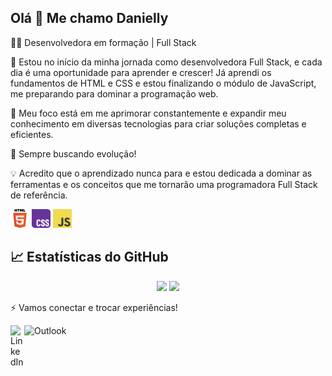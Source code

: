 ## Olá 👋 Me chamo Danielly


👩‍💻 Desenvolvedora em formação | Full Stack


🚀 Estou no início da minha jornada como desenvolvedora Full Stack, e cada dia é uma oportunidade para aprender e crescer! Já aprendi os fundamentos de HTML e CSS e estou finalizando o módulo de JavaScript, me preparando para dominar a programação web.

🔧 Meu foco está em me aprimorar constantemente e expandir meu conhecimento em diversas tecnologias para criar soluções completas e eficientes.

🌱 Sempre buscando evolução!


💡 Acredito que o aprendizado nunca para e estou dedicada a dominar as ferramentas e os conceitos que me tornarão uma programadora Full Stack de referência.


<code><img height="30" src="https://raw.githubusercontent.com/github/explore/80688e429a7d4ef2fca1e82350fe8e3517d3494d/topics/html/html.png"></code>
<code><img height="30" src="https://raw.githubusercontent.com/github/explore/80688e429a7d4ef2fca1e82350fe8e3517d3494d/topics/css/css.png"></code>
<code><img height="30" src="https://raw.githubusercontent.com/github/explore/80688e429a7d4ef2fca1e82350fe8e3517d3494d/topics/javascript/javascript.png"></code>

## 📈 Estatísticas do GitHub

<div align="center">
  <img height="180em" src="https://github-readme-stats.vercel.app/api?username=Danielly-Pedrini&show_icons=true&theme=radical&include_all_commits=true&count_private=true"/>
  <img height="180em" src="https://github-readme-stats.vercel.app/api/top-langs/?username=Danielly-Pedrini&layout=compact&langs_count=7&theme=radical"/>
</div>



⚡️ Vamos conectar e trocar experiências!

<a href="https://www.linkedin.com/in/daniellypedrini/">
<img align="left" alt="LinkedIn" width="22px" src="https://cdn.jsdelivr.net/npm/simple-icons@v3/icons/linkedin.svg" />


<a href="mailto:daiellypedrini94@outlook.com/">
<img align="left" alt="Outlook" width="150px" src="https://img.shields.io/badge/Microsoft_Outlook-0078D4?style=for-the-badge&logo=microsoft-outlook&logoColor=white" />
